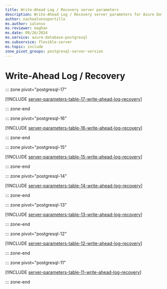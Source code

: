 ```yaml
---
title: Write-Ahead Log / Recovery server parameters
description: Write-Ahead Log / Recovery server parameters for Azure Database for PostgreSQL - Flexible Server.
author: nachoalonsoportillo
ms.author: ialonso
ms.reviewer: maghan
ms.date: 09/26/2024
ms.service: azure-database-postgresql
ms.subservice: flexible-server
ms.topic: include
zone_pivot_groups: postgresql-server-version
---
```

# Write-Ahead Log / Recovery


::: zone pivot="postgresql-17"

[!INCLUDE [server-parameters-table-17-write-ahead-log-recovery](./includes/server-parameters-table-17-write-ahead-log-recovery.md)]

::: zone-end


::: zone pivot="postgresql-16"

[!INCLUDE [server-parameters-table-16-write-ahead-log-recovery](./includes/server-parameters-table-16-write-ahead-log-recovery.md)]

::: zone-end


::: zone pivot="postgresql-15"

[!INCLUDE [server-parameters-table-15-write-ahead-log-recovery](./includes/server-parameters-table-15-write-ahead-log-recovery.md)]

::: zone-end


::: zone pivot="postgresql-14"

[!INCLUDE [server-parameters-table-14-write-ahead-log-recovery](./includes/server-parameters-table-14-write-ahead-log-recovery.md)]

::: zone-end


::: zone pivot="postgresql-13"

[!INCLUDE [server-parameters-table-13-write-ahead-log-recovery](./includes/server-parameters-table-13-write-ahead-log-recovery.md)]

::: zone-end


::: zone pivot="postgresql-12"

[!INCLUDE [server-parameters-table-12-write-ahead-log-recovery](./includes/server-parameters-table-12-write-ahead-log-recovery.md)]

::: zone-end


::: zone pivot="postgresql-11"

[!INCLUDE [server-parameters-table-11-write-ahead-log-recovery](./includes/server-parameters-table-11-write-ahead-log-recovery.md)]

::: zone-end


